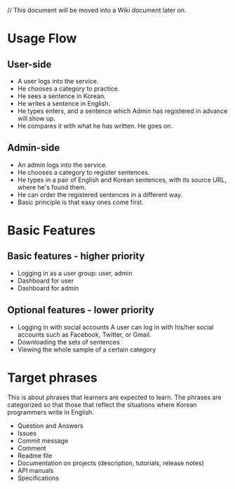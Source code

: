 // This document will be moved into a Wiki document later on.

# Usage Flow 

## User-side

- A user logs into the service. 
- He chooses a category to practice. 
- He sees a sentence in Korean. 
- He writes a sentence in English. 
- He types enters, and a sentence which Admin has registered in advance will show up. 
- He compares it with what he has written. He goes on.

## Admin-side

- An admin logs into the service. 
- He chooses a category to register sentences. 
- He types in a pair of English and Korean sentences, with its source URL, where he's found them. 
- He can order the registered sentences in a different way. 
- Basic principle is that easy ones come first.


# Basic Features

## Basic features - higher priority

- Logging in as a user group: user, admin
- Dashboard for user
- Dashboard for admin

## Optional features - lower priority
  
- Logging in with social accounts
  A user can log in with his/her social accounts such as Facebook, Twitter, or Gmail.
- Downloading the sets of sentences
- Viewing the whole sample of a certain category



# Target phrases

This is about phrases that learners are expected to learn. The phrases are categorized so that those that reflect the situations where Korean programmers write in English.

- Question and Answers
- Issues
- Commit message
- Comment
- Readme file
- Documentation on projects (description, tutorials, release notes)
- API manuals
- Specifications

